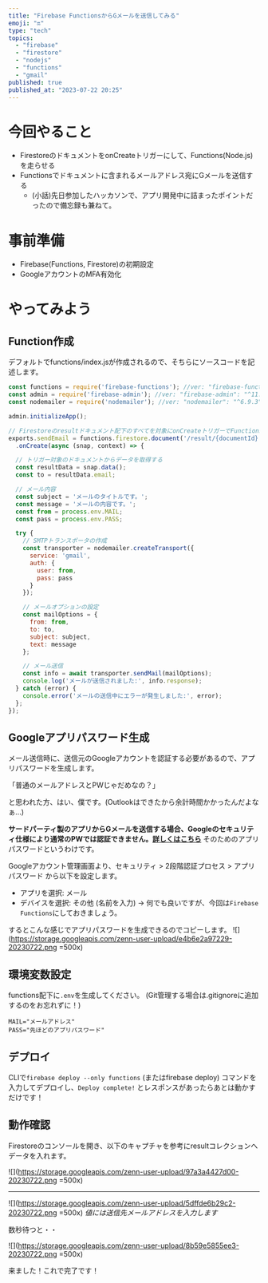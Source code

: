 ```yaml
---
title: "Firebase FunctionsからGメールを送信してみる"
emoji: "🔛"
type: "tech"
topics:
  - "firebase"
  - "firestore"
  - "nodejs"
  - "functions"
  - "gmail"
published: true
published_at: "2023-07-22 20:25"
---
```


# 今回やること

- FirestoreのドキュメントをonCreateトリガーにして、Functions(Node.js)を走らせる
- Functionsでドキュメントに含まれるメールアドレス宛にGメールを送信する
	- (小話)先日参加したハッカソンで、アプリ開発中に詰まったポイントだったので備忘録も兼ねて。

# 事前準備

- Firebase(Functions, Firestore)の初期設定
- GoogleアカウントのMFA有効化

# やってみよう

## Function作成

デフォルトでfunctions/index.jsが作成されるので、そちらにソースコードを記述します。

```js:index.js
const functions = require('firebase-functions'); //ver: "firebase-functions": "^4.3.1"
const admin = require('firebase-admin'); //ver: "firebase-admin": "^11.8.0"
const nodemailer = require('nodemailer'); //ver: "nodemailer": "^6.9.3"

admin.initializeApp();

// Firestoreのresultドキュメント配下のすべてを対象にonCreateトリガーでFunctionsを動かす
exports.sendEmail = functions.firestore.document('/result/{documentId}')
  .onCreate(async (snap, context) => {

  // トリガー対象のドキュメントからデータを取得する
  const resultData = snap.data();
  const to = resultData.email;

  // メール内容
  const subject = 'メールのタイトルです。';
  const message = 'メールの内容です。';
  const from = process.env.MAIL;
  const pass = process.env.PASS;

  try {
    // SMTPトランスポータの作成
    const transporter = nodemailer.createTransport({
      service: 'gmail',
      auth: {
        user: from,
        pass: pass
      }
    });

    // メールオプションの設定
    const mailOptions = {
      from: from,
      to: to,
      subject: subject,
      text: message
    };

    // メール送信
    const info = await transporter.sendMail(mailOptions);
    console.log('メールが送信されました:', info.response);
  } catch (error) {
    console.error('メールの送信中にエラーが発生しました:', error);
  };
});
```

## Googleアプリパスワード生成

メール送信時に、送信元のGoogleアカウントを認証する必要があるので、アプリパスワードを生成します。

「普通のメールアドレスとPWじゃだめなの？」

と思われた方、はい、僕です。(Outlookはできたから余計時間かかったんだよなぁ...)

**サードパーティ製のアプリからGメールを送信する場合、Googleのセキュリティ仕様により通常のPWでは認証できません。[詳しくはこちら](https://support.google.com/accounts/answer/6010255?hl=en#zippy=%2Cupdate-your-app-or-operating-system)**
そのためのアプリパスワードというわけです。

Googleアカウント管理画面より、セキュリティ > 2段階認証プロセス > アプリ パスワード から以下を設定します。
- アプリを選択: メール
- デバイスを選択: その他 (名前を入力) → 何でも良いですが、今回は`Firebase Functions`にしておきましょう。

するとこんな感じでアプリパスワードを生成できるのでコピーします。
![](https://storage.googleapis.com/zenn-user-upload/e4b6e2a97229-20230722.png =500x)

## 環境変数設定

functions配下に`.env`を生成してください。
(Git管理する場合は.gitignoreに追加するのをお忘れずに！)

```sys:.env
MAIL="メールアドレス"
PASS="先ほどのアプリパスワード"
```

## デプロイ

CLIで`firebase deploy --only functions` (またはfirebase deploy) コマンドを入力してデプロイし、`Deploy complete!` とレスポンスがあったらあとは動かすだけです！

## 動作確認

Firestoreのコンソールを開き、以下のキャプチャを参考にresultコレクションへデータを入れます。

![](https://storage.googleapis.com/zenn-user-upload/97a3a4427d00-20230722.png =500x)

---

![](https://storage.googleapis.com/zenn-user-upload/5dffde6b29c2-20230722.png =500x)
*値には送信先メールアドレスを入力します*

数秒待つと・・

![](https://storage.googleapis.com/zenn-user-upload/8b59e5855ee3-20230722.png =500x)

来ました！これで完了です！